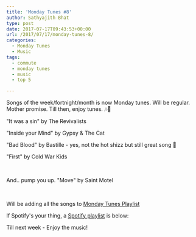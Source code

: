 ```yaml
---
title: 'Monday Tunes #8'
author: Sathyajith Bhat
type: post
date: 2017-07-17T09:43:53+00:00
url: /2017/07/17/monday-tunes-8/
categories:
  - Monday Tunes
  - Music
tags:
  - commute
  - monday tunes
  - music
  - top 5

---
```

Songs of the week/fortnight/month is now Monday tunes. Will be regular. Mother promise. Till then, enjoy tunes. &#x1f3b6;&#x1f3b5;

<!--more-->

"It was a sin" by The Revivalists



"Inside your Mind" by Gypsy & The Cat



"Bad Blood" by Bastille - yes, not the hot shizz but still great song 🙂



"First" by Cold War Kids



&nbsp;

And.. pump you up. "Move" by Saint Motel



&nbsp;

Will be adding all the songs to <a href="https://www.youtube.com/playlist?list=PLxKOjmEYzYcTogkkHfq_7tObgpFLEMmG4" target="_blank" rel="noopener">Monday Tunes Playlist</a>

If Spotify's your thing, a <a href="https://open.spotify.com/user/sathyabhat/playlist/2L5gZLGx8lL1g5nHqJdkKp" target="_blank" rel="noopener">Spotify playlist</a> is below:



Till next week - Enjoy the music!